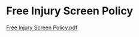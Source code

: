 # Free Injury Screen Policy

[Free Injury Screen Policy.pdf](Free%20Injury%20Screen%20Policy%208cfb16e5d5174b2b862a4e808307947f/Free_Injury_Screen_Policy.pdf)